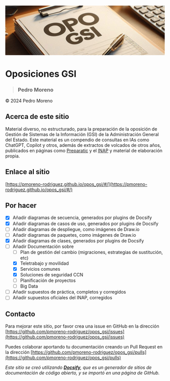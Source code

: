 ![](./img/opo_gsi.png)

# Oposiciones GSI <!-- {docsify-ignore} -->
> ### Pedro Moreno <!-- {docsify-ignore} -->

&copy; 2024 Pedro Moreno

## Acerca de este sitio <!-- {docsify-ignore} -->

Material diverso, no estructurado, para la preparación de la oposición de Gestión de Sistemas de la Información (GSI) de la Administración General del Estado. Este material es un compendio de consultas en IAs como ChatGPT, Copilot y otros, además de extractos de volcados de otros años, publicados en páginas como [Preparatic](https://www.preparatic.org/) y el [INAP](https://www.inap.es/) y material de elaboración propia.

## Enlace al sitio <!-- {docsify-ignore} -->
[https://pmoreno-rodriguez.github.io/opos_gsi/#/](https://pmoreno-rodriguez.github.io/opos_gsi/#/) <!-- {docsify-ignore} -->

## Por hacer <!-- {docsify-ignore} -->

- [X] Añadir diagramas de secuencia, generados por plugins de Docsify
- [X] Añadir diagramas de casos de uso, generados por plugins de Docsify
- [ ] Añadir diagramas de despliegue, como imágenes de Draw.io
- [ ] Añadir diagramas de paquetes, como imágenes de Draw.io
- [X] Añadir diagramas de clases, generados por plugins de Docsify
- [ ] Añadir Documentación sobre
    - [ ] Plan de gestión del cambio (migraciones, estrategias de sustitución, etc)
    - [X] Teletrabajo y movilidad
    - [X] Servicios comunes
    - [X] Soluciones de seguridad CCN
    - [ ] Planificación de proyectos
    - [ ] Big Data
- [ ] Añadir supuestos de práctica, completos y corregidos
- [ ] Añadir supuestos oficiales del INAP, corregidos

## Contacto <!-- {docsify-ignore} -->

Para mejorar este sitio, por favor crea una issue en GitHub en la dirección [https://github.com/pmoreno-rodriguez/opos_gsi/issues](https://github.com/pmoreno-rodriguez/opos_gsi/issues)

Puedes colaborar aportando tu documentación creando un Pull Request en la dirección [https://github.com/pmoreno-rodriguez/opos_gsi/pulls](https://github.com/pmoreno-rodriguez/opos_gsi/pulls)

_Este sitio se creó utilizando [**Docsify**](https://docsify.js.org), que es un generador de sitios de documentación de código abierto, y se importó en una página de GitHub._
